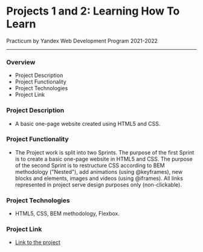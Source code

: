 # Projects 1 and 2: Learning How To Learn

Practicum by Yandex Web Development Program 2021-2022
___

### Overview  
* Project Description  
* Project Functionality 
* Project Technologies
* Project Link  


### __Project Description__

* A basic one-page website created using HTML5 and CSS.

### __Project Functionality__

* The Project work is split into two Sprints. The purpose of the first Sprint is to create a basic one-page website in HTML5 and CSS. The purpose of the second Sprint is to restructure CSS according to BEM methodology ("Nested"), add animations (using @keyframes), new blocks and elements, images and videos (using @iframes). All links represented in project serve design purposes only (non-clickable).

### __Project Technologies__

* HTML5, CSS, BEM methodology, Flexbox.

### __Project Link__

* [Link to the project](https://mariakonstantinov.github.io/web_project_1/)


